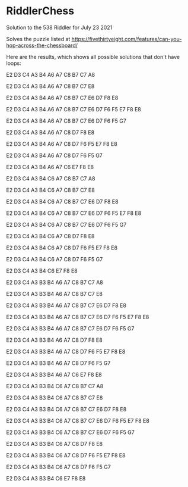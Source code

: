 # RiddlerChess
Solution to the 538 Riddler for  July 23 2021

Solves the puzzle listed at https://fivethirtyeight.com/features/can-you-hop-across-the-chessboard/

Here are the results, which shows all possible solutions that don't have loops:

E2 D3 C4 A3 B4 A6 A7 C8 B7 C7 A8

E2 D3 C4 A3 B4 A6 A7 C8 B7 C7 E8

E2 D3 C4 A3 B4 A6 A7 C8 B7 C7 E6 D7 F8 E8

E2 D3 C4 A3 B4 A6 A7 C8 B7 C7 E6 D7 F6 F5 E7 F8 E8

E2 D3 C4 A3 B4 A6 A7 C8 B7 C7 E6 D7 F6 F5 G7

E2 D3 C4 A3 B4 A6 A7 C8 D7 F8 E8

E2 D3 C4 A3 B4 A6 A7 C8 D7 F6 F5 E7 F8 E8

E2 D3 C4 A3 B4 A6 A7 C8 D7 F6 F5 G7

E2 D3 C4 A3 B4 A6 A7 C6 E7 F8 E8

E2 D3 C4 A3 B4 C6 A7 C8 B7 C7 A8

E2 D3 C4 A3 B4 C6 A7 C8 B7 C7 E8

E2 D3 C4 A3 B4 C6 A7 C8 B7 C7 E6 D7 F8 E8

E2 D3 C4 A3 B4 C6 A7 C8 B7 C7 E6 D7 F6 F5 E7 F8 E8

E2 D3 C4 A3 B4 C6 A7 C8 B7 C7 E6 D7 F6 F5 G7

E2 D3 C4 A3 B4 C6 A7 C8 D7 F8 E8

E2 D3 C4 A3 B4 C6 A7 C8 D7 F6 F5 E7 F8 E8

E2 D3 C4 A3 B4 C6 A7 C8 D7 F6 F5 G7

E2 D3 C4 A3 B4 C6 E7 F8 E8

E2 D3 C4 A3 B3 B4 A6 A7 C8 B7 C7 A8

E2 D3 C4 A3 B3 B4 A6 A7 C8 B7 C7 E8

E2 D3 C4 A3 B3 B4 A6 A7 C8 B7 C7 E6 D7 F8 E8

E2 D3 C4 A3 B3 B4 A6 A7 C8 B7 C7 E6 D7 F6 F5 E7 F8 E8

E2 D3 C4 A3 B3 B4 A6 A7 C8 B7 C7 E6 D7 F6 F5 G7

E2 D3 C4 A3 B3 B4 A6 A7 C8 D7 F8 E8

E2 D3 C4 A3 B3 B4 A6 A7 C8 D7 F6 F5 E7 F8 E8

E2 D3 C4 A3 B3 B4 A6 A7 C8 D7 F6 F5 G7

E2 D3 C4 A3 B3 B4 A6 A7 C6 E7 F8 E8

E2 D3 C4 A3 B3 B4 C6 A7 C8 B7 C7 A8

E2 D3 C4 A3 B3 B4 C6 A7 C8 B7 C7 E8

E2 D3 C4 A3 B3 B4 C6 A7 C8 B7 C7 E6 D7 F8 E8

E2 D3 C4 A3 B3 B4 C6 A7 C8 B7 C7 E6 D7 F6 F5 E7 F8 E8

E2 D3 C4 A3 B3 B4 C6 A7 C8 B7 C7 E6 D7 F6 F5 G7

E2 D3 C4 A3 B3 B4 C6 A7 C8 D7 F8 E8

E2 D3 C4 A3 B3 B4 C6 A7 C8 D7 F6 F5 E7 F8 E8

E2 D3 C4 A3 B3 B4 C6 A7 C8 D7 F6 F5 G7

E2 D3 C4 A3 B3 B4 C6 E7 F8 E8

